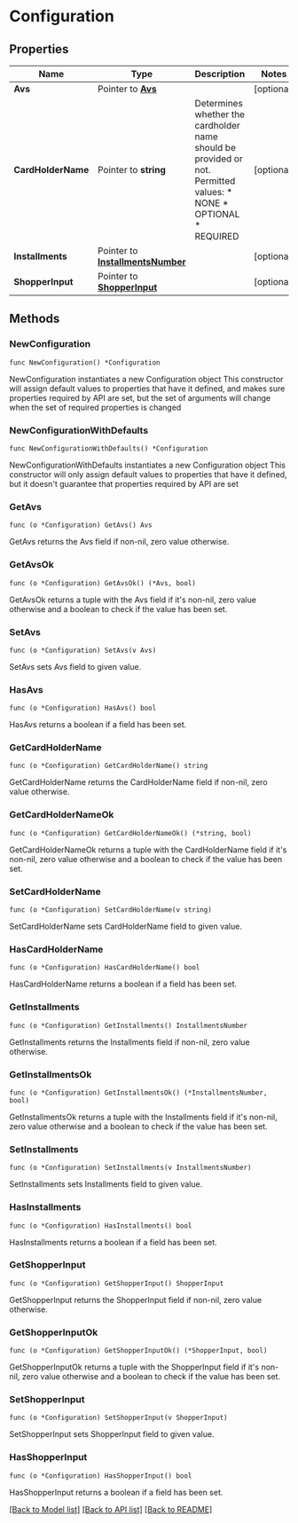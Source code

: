 # Configuration

## Properties

Name | Type | Description | Notes
------------ | ------------- | ------------- | -------------
**Avs** | Pointer to [**Avs**](Avs.md) |  | [optional] 
**CardHolderName** | Pointer to **string** | Determines whether the cardholder name should be provided or not.  Permitted values: * NONE * OPTIONAL * REQUIRED | [optional] 
**Installments** | Pointer to [**InstallmentsNumber**](InstallmentsNumber.md) |  | [optional] 
**ShopperInput** | Pointer to [**ShopperInput**](ShopperInput.md) |  | [optional] 

## Methods

### NewConfiguration

`func NewConfiguration() *Configuration`

NewConfiguration instantiates a new Configuration object
This constructor will assign default values to properties that have it defined,
and makes sure properties required by API are set, but the set of arguments
will change when the set of required properties is changed

### NewConfigurationWithDefaults

`func NewConfigurationWithDefaults() *Configuration`

NewConfigurationWithDefaults instantiates a new Configuration object
This constructor will only assign default values to properties that have it defined,
but it doesn't guarantee that properties required by API are set

### GetAvs

`func (o *Configuration) GetAvs() Avs`

GetAvs returns the Avs field if non-nil, zero value otherwise.

### GetAvsOk

`func (o *Configuration) GetAvsOk() (*Avs, bool)`

GetAvsOk returns a tuple with the Avs field if it's non-nil, zero value otherwise
and a boolean to check if the value has been set.

### SetAvs

`func (o *Configuration) SetAvs(v Avs)`

SetAvs sets Avs field to given value.

### HasAvs

`func (o *Configuration) HasAvs() bool`

HasAvs returns a boolean if a field has been set.

### GetCardHolderName

`func (o *Configuration) GetCardHolderName() string`

GetCardHolderName returns the CardHolderName field if non-nil, zero value otherwise.

### GetCardHolderNameOk

`func (o *Configuration) GetCardHolderNameOk() (*string, bool)`

GetCardHolderNameOk returns a tuple with the CardHolderName field if it's non-nil, zero value otherwise
and a boolean to check if the value has been set.

### SetCardHolderName

`func (o *Configuration) SetCardHolderName(v string)`

SetCardHolderName sets CardHolderName field to given value.

### HasCardHolderName

`func (o *Configuration) HasCardHolderName() bool`

HasCardHolderName returns a boolean if a field has been set.

### GetInstallments

`func (o *Configuration) GetInstallments() InstallmentsNumber`

GetInstallments returns the Installments field if non-nil, zero value otherwise.

### GetInstallmentsOk

`func (o *Configuration) GetInstallmentsOk() (*InstallmentsNumber, bool)`

GetInstallmentsOk returns a tuple with the Installments field if it's non-nil, zero value otherwise
and a boolean to check if the value has been set.

### SetInstallments

`func (o *Configuration) SetInstallments(v InstallmentsNumber)`

SetInstallments sets Installments field to given value.

### HasInstallments

`func (o *Configuration) HasInstallments() bool`

HasInstallments returns a boolean if a field has been set.

### GetShopperInput

`func (o *Configuration) GetShopperInput() ShopperInput`

GetShopperInput returns the ShopperInput field if non-nil, zero value otherwise.

### GetShopperInputOk

`func (o *Configuration) GetShopperInputOk() (*ShopperInput, bool)`

GetShopperInputOk returns a tuple with the ShopperInput field if it's non-nil, zero value otherwise
and a boolean to check if the value has been set.

### SetShopperInput

`func (o *Configuration) SetShopperInput(v ShopperInput)`

SetShopperInput sets ShopperInput field to given value.

### HasShopperInput

`func (o *Configuration) HasShopperInput() bool`

HasShopperInput returns a boolean if a field has been set.


[[Back to Model list]](../README.md#documentation-for-models) [[Back to API list]](../README.md#documentation-for-api-endpoints) [[Back to README]](../README.md)


